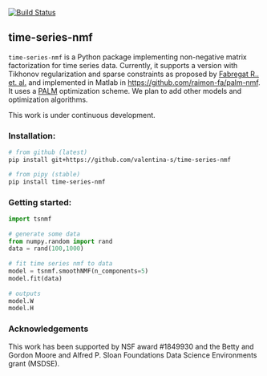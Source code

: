 [![Build Status](https://travis-ci.org/valentina-s/time-series-nmf.svg?branch=master)](https://travis-ci.org/valentina-s/time-series-nmf)

## time-series-nmf  

`time-series-nmf` is a Python package implementing non-negative matrix factorization for time series data. Currently, it supports a version with Tikhonov regularization and sparse constraints as proposed by [Fabregat R.. et. al.](https://arxiv.org/abs/1910.14576) and implemented in Matlab in https://github.com/raimon-fa/palm-nmf. It uses a [PALM](https://link.springer.com/article/10.1007/s10107-013-0701-9) optimization scheme. We plan to add other models and optimization algorithms. 

This work is under continuous development. 

### Installation:

```bash
# from github (latest)
pip install git+https://github.com/valentina-s/time-series-nmf

# from pipy (stable)
pip install time-series-nmf 
```

### Getting started:
```python
import tsnmf
    
# generate some data
from numpy.random import rand
data = rand(100,1000)
    
# fit time series nmf to data
model = tsnmf.smoothNMF(n_components=5)
model.fit(data)
    
# outputs
model.W
model.H

```

### Acknowledgements
This work has been supported by NSF award #1849930 and the Betty and Gordon Moore and Alfred P. Sloan Foundations Data Science Environments grant (MSDSE).


